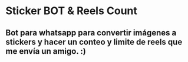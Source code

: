 # Sticker BOT & Reels Count

## Bot para whatsapp para convertir imágenes a stickers y hacer un conteo y limite de reels que me envía un amigo. :)


